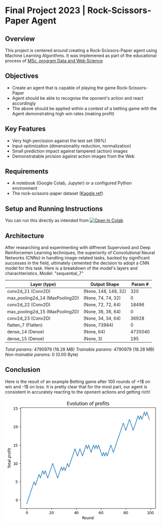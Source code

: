 # Final Project 2023 | Rock-Scissors-Paper Agent

## Overview
This project is centered around creating a Rock-Scissors-Paper agent using Machine Learning Algorithms. It was implemened as part of the educational process of [MSc. program Data and Web Science](https://dws.csd.auth.gr)

## Objectives
* Create an agent that is capable of playing the game Rock-Scissors-Paper
* Agent should be able to recognise the oponent's action and react accordingly
* The above should be applied within a context of a betting game with the Agent demonstrating high win rates (making profit)

## Key Features
* Very high percission against the test set (99%)
* Input optimization (dimensionality reduction, normalization)
* Small prediction impact against tampered (action) images
* Demonstratable prcision against action images from the Web

## Requirements
* A notebook (Google Colab, Jupyter) or a configured Python environment
* The rock-scissors-paper dataset ([Kaggle ref](https://www.kaggle.com/datasets/drgfreeman/rockpaperscissors))

## Setup and Running Instructions
You can run this directly as intended from [![Open In Colab](https://colab.research.google.com/assets/colab-badge.svg)](https://colab.research.google.com/drive/1XRfqPu7L5boQafKtONTGepINVJQ8dsTO?usp=sharing)

## Architecture
After researching and experimenting with diffrenet Supervised and Deep Reinforcemen Learning techniques, the superiority of Convolutional Neural Networks (CNNs) in handling image-related tasks, backed by significant successes in the field, ultimately cemented the decision to adopt a CNN model for this task.
Here is a breakdown of the model's layers and charachteristics.
Model: "sequential_7"

| Layer (type)           | Output Shape        | Param # |
|------------------------|---------------------|---------|
| conv2d_21 (Conv2D)     | (None, 148, 148, 32)| 320     |
| max_pooling2d_14 (MaxPooling2D)| (None, 74, 74, 32)  | 0       |
| conv2d_22 (Conv2D)     | (None, 72, 72, 64)  | 18496   |
| max_pooling2d_15 (MaxPooling2D)| (None, 36, 36, 64)  | 0       |
| conv2d_23 (Conv2D)     | (None, 34, 34, 64)  | 36928   |
| flatten_7 (Flatten)    | (None, 73984)       | 0       |
| dense_14 (Dense)       | (None, 64)          | 4735040 |
| dense_15 (Dense)       | (None, 3)           | 195     |

*Total params:* 4790979 (18.28 MB)
*Trainable params:* 4790979 (18.28 MB)
*Non-trainable params:* 0 (0.00 Byte)

## Conclusion
Here is the result of an example Betting game after 100 rounds of +1$ on win and -1$ on loss. It is pretty clear that for the most part,  our agent is consistent in accurately reacting to the oponent actions and getting rich!

![](https://github.com/SakisPap/Rock-Scissors-Paper-Agent/blob/main/img/profit_proof.png)
